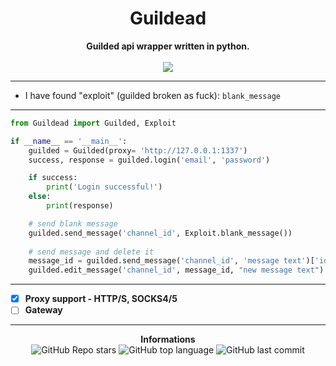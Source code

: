 <h1 align="center">Guildead</h1>

<p align='center'>
    <b>Guilded api wrapper written in python.</b><br>
    <br>
    <img src='https://media.discordapp.net/attachments/933087958288986123/934243026958692362/1200x600wa.png'>
</p>

-----

- I have found "exploit" (guilded broken as fuck): `blank_message`

-----

```py
from Guildead import Guilded, Exploit

if __name__ == '__main__':
    guilded = Guilded(proxy= 'http://127.0.0.1:1337')
    success, response = guilded.login('email', 'password')

    if success:
        print('Login successful!')
    else:
        print(response)

    # send blank message
    guilded.send_message('channel_id', Exploit.blank_message())
    
    # send message and delete it
    message_id = guilded.send_message('channel_id', 'message text')['id']
    guilded.edit_message('channel_id', message_id, "new message text")
```
-----

- [X] **Proxy support - HTTP/S, SOCKS4/5**
- [ ] **Gateway**

-----

<p align="center"> 
    <b>Informations</b><br>
    <img alt="GitHub Repo stars" src="https://img.shields.io/github/stars/Its-Vichy/Guildead?style=social">
    <img alt="GitHub top language" src="https://img.shields.io/github/languages/top/Its-Vichy/Guildead">
    <img alt="GitHub last commit" src="https://img.shields.io/github/last-commit/Its-Vichy/Guildead">
</p>
